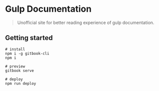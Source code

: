 # Gulp Documentation
> Unofficial site for better reading experience of gulp documentation.

## Getting started
```shell
# install
npm i -g gitbook-cli
npm i

# preview
gitbook serve

# deploy
npm run deploy
```
